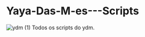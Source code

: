 # Yaya-Das-M-es---Scripts
![ydm (1)](https://github.com/user-attachments/assets/86fc575f-91a4-4a64-bea7-675175d2c5a8)
Todos os scripts do ydm.
